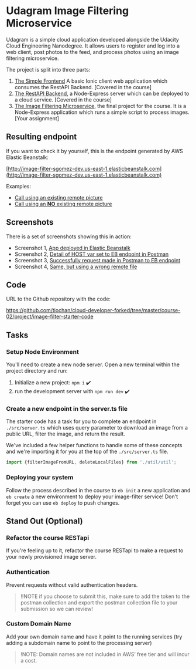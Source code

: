 # Udagram Image Filtering Microservice

Udagram is a simple cloud application developed alongside the Udacity Cloud Engineering Nanodegree. It allows users to register and log into a web client, post photos to the feed, and process photos using an image filtering microservice.

The project is split into three parts:
1. [The Simple Frontend](https://github.com/udacity/cloud-developer/tree/master/course-02/exercises/udacity-c2-frontend)
A basic Ionic client web application which consumes the RestAPI Backend. [Covered in the course]
2. [The RestAPI Backend](https://github.com/udacity/cloud-developer/tree/master/course-02/exercises/udacity-c2-restapi), a Node-Express server which can be deployed to a cloud service. [Covered in the course]
3. [The Image Filtering Microservice](https://github.com/udacity/cloud-developer/tree/master/course-02/project/image-filter-starter-code), the final project for the course. It is a Node-Express application which runs a simple script to process images. [Your assignment]

## Resulting endpoint

If you want to check it by yourself, this is the endpoint generated by AWS Elastic Beanstalk:

[http://image-filter-sgomez-dev.us-east-1.elasticbeanstalk.com](http://image-filter-sgomez-dev.us-east-1.elasticbeanstalk.com)

Examples:

- [Call using an existing remote picture](http://image-filter-sgomez-dev.us-east-1.elasticbeanstalk.com/filteredimage?image_url=https://s1.wp.com/wp-content/themes/h4/i/pic-crowd-2x.jpg)
- [Call using an **NO** existing remote picture](http://image-filter-sgomez-dev.us-east-1.elasticbeanstalk.com/filteredimage?image_url=https://s1.wp.com/wp-content/themes/h4/i/pic-crowd-2xasdf.jpg)

## Screenshots

There is a set of screenshots showing this in action:

- Screenshot 1, [App deployed in Elastic Beanstalk](deployment_screenshots/1_App_deployed_in_Elastic_Beanstalk.png)
- Screenshot 2, [Detail of HOST var set to EB endpoint in Postman](deployment_screenshots/2_Postman_vars_HOST.png)
- Screenshot 3, [Successfully request made in Postman to EB endpoint](deployment_screenshots/3_Postman_call_ok.png)
- Screenshot 4, [Same, but using a wrong remote file](deployment_screenshots/4_Postman_call_nonexistent_image_generates_http_error.png)

## Code

URL to the Github repository with the code:

https://github.com/tiochan/cloud-developer-forked/tree/master/course-02/project/image-filter-starter-code

## Tasks

### Setup Node Environment

You'll need to create a new node server. Open a new terminal within the project directory and run:

1. Initialize a new project: `npm i` :heavy_check_mark:
2. run the development server with `npm run dev` :heavy_check_mark:

### Create a new endpoint in the server.ts file

The starter code has a task for you to complete an endpoint in `./src/server.ts` which uses query parameter to download an image from a public URL, filter the image, and return the result.

We've included a few helper functions to handle some of these concepts and we're importing it for you at the top of the `./src/server.ts`  file.

```typescript
import {filterImageFromURL, deleteLocalFiles} from './util/util';
```

### Deploying your system

Follow the process described in the course to `eb init` a new application and `eb create` a new environment to deploy your image-filter service! Don't forget you can use `eb deploy` to push changes.

## Stand Out (Optional)

### Refactor the course RESTapi

If you're feeling up to it, refactor the course RESTapi to make a request to your newly provisioned image server.

### Authentication

Prevent requests without valid authentication headers.
> !!NOTE if you choose to submit this, make sure to add the token to the postman collection and export the postman collection file to your submission so we can review!

### Custom Domain Name

Add your own domain name and have it point to the running services (try adding a subdomain name to point to the processing server)
> !NOTE: Domain names are not included in AWS’ free tier and will incur a cost.
